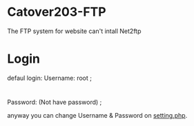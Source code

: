# Catover203-FTP
The FTP system for website can't intall Net2ftp
# Login
defaul login:
Username: root ;
#
Password: (Not have password) ; 

anyway you can change Username & Password on [setting.php](incl/setup/setting.php).
